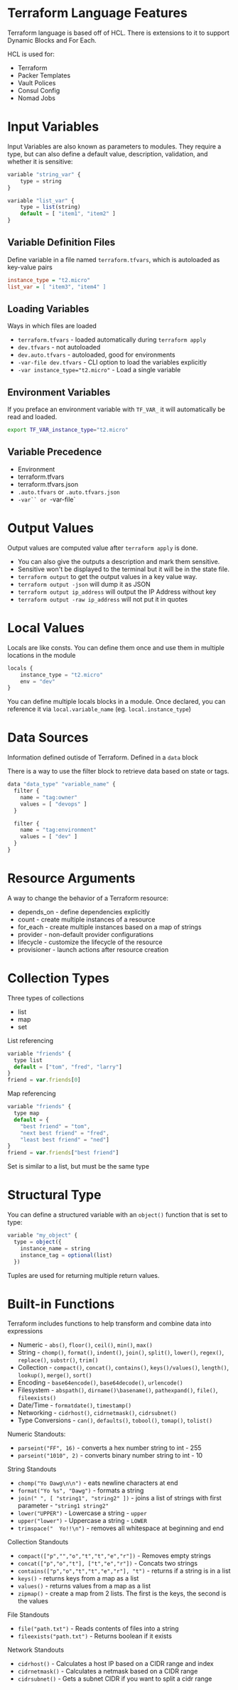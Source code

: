 # Terraform Language Features

Terraform language is based off of HCL. There is extensions to it to support Dynamic Blocks and For Each.

HCL is used for:
- Terraform
- Packer Templates
- Vault Polices
- Consul Config
- Nomad Jobs

# Input Variables

Input Variables are also known as parameters to modules. They require a type, but can also define a default value, description, validation, and whether it is sensitive:

```js
variable "string_var" {
    type = string
}

variable "list_var" {
    type = list(string)
    default = [ "item1", "item2" ]
}
```

## Variable Definition Files

Define variable in a file named `terraform.tfvars`, which is autoloaded as key-value pairs

```ini
instance_type = "t2.micro"
list_var = [ "item3", "item4" ]
```

## Loading Variables

Ways in which files are loaded

- `terraform.tfvars` - loaded automatically during `terraform apply`
- `dev.tfvars` - not autoloaded
- `dev.auto.tfvars` - autoloaded, good for environments
- `-var-file dev.tfvars` - CLI option to load the variables explicitly
- `-var instance_type="t2.micro"` - Load a single variable

## Environment Variables

If you preface an environment variable with `TF_VAR_` it will automatically be read and loaded.

```sh
export TF_VAR_instance_type="t2.micro"
```

## Variable Precedence

- Environment
- terraform.tfvars
- terraform.tfvars.json
- `.auto.tfvars` or `.auto.tfvars.json`
- `-var`` or `-var-file`

# Output Values

Output values are computed value after `terraform apply` is done. 

- You can also give the outputs a description and mark them sensitive. 
- Sensitive won't be displayed to the terminal but it will be in the state file.
- `terraform output` to get the output values in a key value way.
- `terraform output -json` will dump it as JSON
- `terraform output ip_address` will output the IP Address without key
- `terraform output -raw ip_address` will not put it in quotes

# Local Values

Locals are like consts. You can define them once and use them in multiple locations in the module

```js
locals {
    instance_type = "t2.micro"
    env = "dev"
}
```

You can define multiple locals blocks in a module. Once declared, you can reference it via `local.variable_name` (eg. `local.instance_type`)

# Data Sources

Information defined outisde of Terraform. Defined in a `data` block

There is a way to use the filter block to retrieve data based on state or tags.

```js
data "data_type" "variable_name" {
  filter {
    name = "tag:owner"
    values = [ "devops" ]
  }

  filter {
    name = "tag:environment"
    values = [ "dev" ]
  }
}
```

# Resource Arguments

A way to change the behavior of a Terraform resource:

- depends_on - define dependencies explicitly
- count - create multiple instances of a resource
- for_each - create multiple instances based on a map of strings
- provider - non-default provider configurations
- lifecycle - customize the lifecycle of the resource
- provisioner - launch actions after resource creation

# Collection Types

Three types of collections

- list
- map
- set

List referencing

```js
variable "friends" {
  type list
  default = ["tom", "fred", "larry"]
}
friend = var.friends[0]
```

Map referencing

```js
variable "friends" {
  type map
  default = {
    "best friend" = "tom",
    "next best friend" = "fred",
    "least best friend" = "ned"]
}
friend = var.friends["best friend"]
```

Set is similar to a list, but must be the same type

# Structural Type

You can define a structured variable with an `object()` function that is set to type:

```js
variable "my_object" {
  type = object({
    instance_name = string
    instance_tag = optional(list)
  })
```

Tuples are used for returning multiple return values.

# Built-in Functions

Terraform includes functions to help transform and combine data into expressions

- Numeric - `abs()`, `floor()`, `ceil()`, `min()`, `max()`
- String - `chomp()`, `format()`, `indent()`, `join()`, `split()`, `lower()`, `regex()`, `replace()`, `substr()`, `trim()`
- Collection - `compact()`, `concat()`, `contains()`, `keys()/values()`, `length()`, `lookup()`, `merge()`, `sort()`
- Encoding - `base64encode()`, `base64decode()`, `urlencode()`
- Filesystem - `abspath()`, `dirname()\basename()`, `pathexpand()`, `file()`, `fileexists()`
- Date/Time - `formatdate()`, `timestamp()`
- Networking - `cidrhost()`, `cidrnetmask()`, `cidrsubnet()`
- Type Conversions - `can()`, `defaults()`, `tobool()`, `tomap()`, `tolist()`

Numeric Standouts:
- `parseint("FF", 16)` - converts a hex number string to int - 255
- `parseint("1010", 2)` - converts binary number string to int - 10

String Standouts
- `chomp("Yo Dawg\n\n")` - eats newline characters at end
- `format("Yo %s", "Dawg")` - formats a string
- `join(" ", [ "string1", "string2" ])` - joins a list of strings with first parameter - `"string1 string2"`
- `lower("UPPER")` - Lowercase a string - `upper`
- `upper("lower")` - Uppercase a string - `LOWER`
- `trimspace("  Yo!!\n")` - removes all whitespace at beginning and end

Collection Standouts
- `compact(["p","","o","t","t","e","r"])` - Removes empty strings
- `concat(["p","o","t"], ["t","e","r"])` - Concats two strings
- `contains(["p","o","t","t","e","r"], "t")` - returns if a string is in a list
- `keys()` - returns keys from a map as a list
- `values()` - returns values from a map as a list
- `zipmap()` - create a map from 2 lists. The first is the keys, the second is the values

File Standouts
- `file("path.txt")` - Reads contents of files into a string
- `fileexists("path.txt")` - Returns boolean if it exists

Network Standouts
- `cidrhost()` - Calculates a host IP based on a CIDR range and index
- `cidrnetmask()` - Calculates a netmask based on a CIDR range
- `cidrsubnet()` - Gets a subnet CIDR if you want to split a cidr range